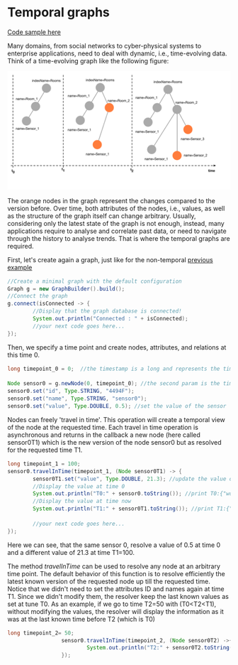 # Temporal graphs
[Code sample here](https://github.com/datathings/greycat-samples/blob/master/src/main/java/greycat/samples/Temporal.java)

Many domains, from social networks to cyber-physical systems to enterprise applications, need to deal with dynamic, i.e., time-evolving data. Think of a time-evolving graph like the following figure:

![temporal graph](temporal_graph.png)

The orange nodes in the graph represent the changes compared to the version before. Over time, both attributes of the nodes, i.e., values, as well as the structure of the graph itself can change arbitrary. Usually, considering only the latest state of the graph is not enough, instead, many applications require to analyse and correlate past data, or need to navigate through the history to analyse trends. That is where the temporal graphs are required.

First, let's create again a graph, just like for the non-temporal [previous example](minimal.md)

```java
//Create a minimal graph with the default configuration
Graph g = new GraphBuilder().build();
//Connect the graph
g.connect(isConnected -> {
		//Display that the graph database is connected!
		System.out.println("Connected : " + isConnected);
		//your next code goes here...
});
```

Then, we specify a time point and create nodes, attributes, and relations at this time 0.

```java
long timepoint_0 = 0;  //the timestamp is a long and represents the time concept

Node sensor0 = g.newNode(0, timepoint_0); //the second param is the time
sensor0.set("id", Type.STRING, "4494F");
sensor0.set("name", Type.STRING, "sensor0");
sensor0.set("value", Type.DOUBLE, 0.5); //set the value of the sensor
```

Nodes can freely 'travel in time'. This operation will create a temporal view of the node at the requested time.
Each travel in time operation is asynchronous and returns in the callback a new node (here called sensor0T1) which is the new version of the node sensor0 but as resolved for the requested time T1.

```java
long timepoint_1 = 100;
sensor0.travelInTime(timepoint_1, (Node sensor0T1) -> {
		sensor0T1.set("value", Type.DOUBLE, 21.3); //update the value of the time now
		//Display the value at time 0
		System.out.println("T0:" + sensor0.toString()); //print T0:{"world":0,"time":0,"id":1,"id":"4494F","name":"sensor0","value":0.5}
		//Display the value at time now
		System.out.println("T1:" + sensor0T1.toString()); //print T1:{"world":0,"time":100,"id":1,"id":"4494F","name":"sensor0","value":21.3}

		//your next code goes here...
});
```

Here we can see, that the same sensor 0, resolve a value of 0.5 at time 0 and a different value of 21.3 at time T1=100.

The method *travelInTime* can be used to resolve any node at an arbitrary time point. The default behavior of this function is to resolve efficiently the latest known version of the requested node up till the requested time.
Notice that we didn't need to set the attributes ID and names again at time T1. Since we didn't modify them, the resolver keep the last known values as set at tune T0.
As an example, if we go to time T2=50 with (T0<T2<T1), without modifying the values, the resolver will display the information as it was at the last known time before T2 (which is T0)

```java
long timepoint_2= 50;
				 sensor0.travelInTime(timepoint_2, (Node sensor0T2) ->{
						 System.out.println("T2:" + sensor0T2.toString()); //prints T2:{"world":0,"time":50,"id":1,"id":"4494F","name":"sensor0","value":0.5}
				 });
```
